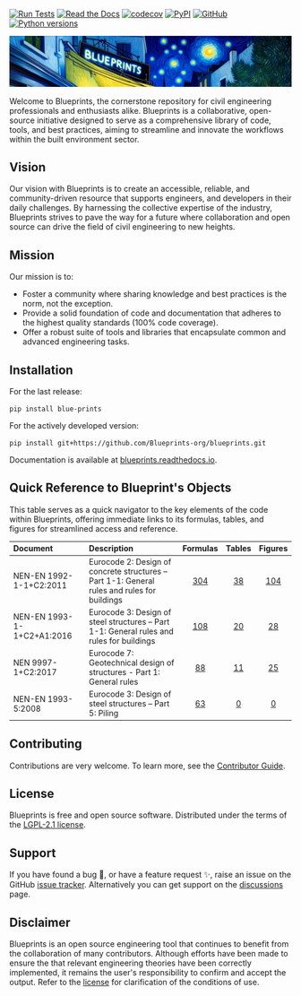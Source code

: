 [![Run Tests](https://github.com/Blueprints-org/blueprints/actions/workflows/test.yaml/badge.svg)](https://github.com/Blueprints-org/blueprints/actions/workflows/test.yaml)
[![Read the Docs](https://img.shields.io/readthedocs/blueprints?logo=readthedocs&label=Read%20the%20docs&link=https%3A%2F%2Fblueprints.readthedocs.io%2Fen%2Flatest%2F)](https://blueprints.readthedocs.io/en/latest/)
[![codecov](https://codecov.io/gh/Blueprints-org/blueprints/branch/main/graph/badge.svg?token=vwYQBShr9q)](https://codecov.io/gh/Blueprints-org/blueprints)
[![PyPI](https://img.shields.io/pypi/v/blue-prints?color=green)](https://pypi.org/project/blue-prints/)
[![GitHub](https://img.shields.io/github/license/Blueprints-org/blueprints?color=green)](https://github.com/Blueprints-org/blueprints/blob/main/LICENSE)
[![Python versions](https://img.shields.io/badge/python-3.10%20%7C%203.11-blue?style=flat&logo=python)](https://badge.fury.io/py/blueprints)



<picture>
  <source media="(prefers-color-scheme: dark)" srcset="docs/source/_static/blueprints_banner.png">
  <source media="(prefers-color-scheme: light)" srcset="docs/source/_static/blueprints_banner.png">
  <img alt="blueprints banner" src="docs/source/_static/blueprints_banner.png">
</picture>

Welcome to Blueprints, the cornerstone repository for civil engineering professionals and enthusiasts alike. Blueprints is a collaborative,
open-source initiative designed to serve as a comprehensive library of code, tools, and best practices, aiming to streamline and innovate the
workflows within the built environment sector.

## Vision

Our vision with Blueprints is to create an accessible, reliable, and community-driven resource that supports engineers, and developers in their daily
challenges. By harnessing the collective expertise of the industry, Blueprints strives to pave the way for a future where collaboration and open
source can drive the field of civil engineering to new heights.

## Mission

Our mission is to:

- Foster a community where sharing knowledge and best practices is the norm, not the exception.
- Provide a solid foundation of code and documentation that adheres to the highest quality standards (100% code coverage).
- Offer a robust suite of tools and libraries that encapsulate common and advanced engineering tasks.

## Installation

For the last release:

```shell
pip install blue-prints
```

For the actively developed version:

```shell
pip install git+https://github.com/Blueprints-org/blueprints.git
```

Documentation is available at [blueprints.readthedocs.io](https://blueprints.readthedocs.io/en/latest/).

## Quick Reference to Blueprint's Objects

This table serves as a quick navigator to the key elements of the code within Blueprints, offering immediate links to its formulas, tables, and
figures for streamlined access and reference.

| Document                   | Description                                                                                 |                            Formulas                             |                            Tables                             |                            Figures                             |
|:---------------------------|:--------------------------------------------------------------------------------------------|:---------------------------------------------------------------:|:-------------------------------------------------------------:|:--------------------------------------------------------------:|
| NEN-EN 1992-1-1+C2:2011    | Eurocode 2: Design of concrete structures – Part 1-1: General rules and rules for buildings | [304](docs/source/codes/eurocode/ec2_1992_1_1_2011/formulas.md) | [38](docs/source/codes/eurocode/ec2_1992_1_1_2011/tables.md)  | [104](docs/source/codes/eurocode/ec2_1992_1_1_2011/figures.md) |
| NEN-EN 1993-1-1+C2+A1:2016 | Eurocode 3: Design of steel structures – Part 1-1: General rules and rules for buildings    | [108](docs/source/codes/eurocode/ec3_1993_1_1_2016/formulas.md) | [20](docs/source/codes/eurocode/ec3_1993_1_1_2016/tables.md)  | [28](docs/source/codes/eurocode/ec3_1993_1_1_2016/figures.md)  |
| NEN 9997-1+C2:2017         | Eurocode 7: Geotechnical design of structures - Part 1: General rules                       | [88](docs/source/codes/eurocode/nen_9997_1_c2_2017/formulas.md) | [11](docs/source/codes/eurocode/nen_9997_1_c2_2017/tables.md) | [25](docs/source/codes/eurocode/nen_9997_1_c2_2017/figures.md) |
| NEN-EN 1993-5:2008         | Eurocode 3: Design of steel structures – Part 5: Piling                                     | [63](docs/source/codes/eurocode/nen_en_1993_5_2008/formulas.md) | [0](docs/source/codes/eurocode/nen_en_1993_5_2008/tables.md)  | [0](docs/source/codes/eurocode/nen_en_1993_5_2008/figures.md)  |

## Contributing

Contributions are very welcome. To learn more, see the [Contributor Guide](CONTRIBUTING.md).

## License

Blueprints is free and open source software. Distributed under the terms of the [LGPL-2.1 license](LICENSE).

## Support

If you have found a bug 🐛, or have a feature request ✨, raise an issue on the
GitHub [issue tracker](https://github.com/Blueprints-org/blueprints/issues).
Alternatively you can get support on the [discussions](https://github.com/orgs/Blueprints-org/discussions) page.

## Disclaimer

Blueprints is an open source engineering tool that continues to benefit from the collaboration of many contributors. Although efforts have been
made to ensure the that relevant engineering theories have been correctly implemented, it remains the user's responsibility to confirm and accept
the output. Refer to the [license](LICENSE) for clarification of the conditions of use.
